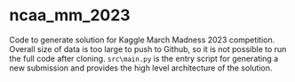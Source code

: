 # ncaa_mm_2023
Code to generate solution for Kaggle March Madness 2023 competition. Overall size of data is too large to push to Github, so it is not possible to run the full code after cloning.
`src\main.py` is the entry script for generating a new submission and provides the high level architecture of the solution.
